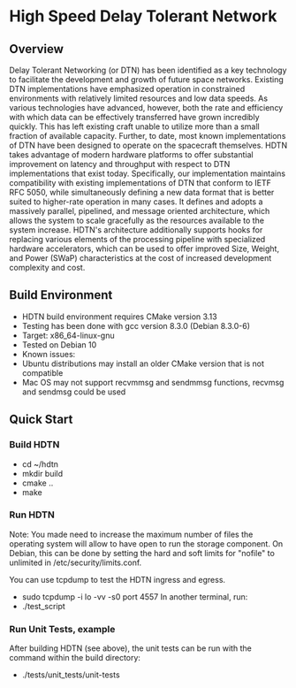 # High Speed Delay Tolerant Network #
## Overview ##
 Delay Tolerant Networking (or DTN) has been identified as a key technology to facilitate the development and growth of future space networks. Existing DTN implementations have emphasized operation in constrained environments with relatively limited resources and low data speeds. As various technologies have advanced, however, both the rate and efficiency with which data can be effectively transferred have grown incredibly quickly. This has left existing craft unable to utilize more than a small fraction of available capacity. Further, to date, most known implementations of DTN have been designed to operate on the spacecraft themselves. HDTN takes advantage of modern hardware platforms to offer substantial improvement on latency and throughput with respect to DTN implementations that exist today. Specifically, our implementation maintains compatibility with existing implementations of DTN that conform to IETF RFC 5050, while simultaneously defining a new data format that is better suited to higher-rate operation in many cases. It defines and adopts a massively parallel, pipelined, and message oriented architecture, which allows the system to scale gracefully as the resources available to the system increase. HDTN's architecture additionally supports hooks for replacing various elements of the processing pipeline with specialized hardware accelerators, which can be used to offer improved Size, Weight, and Power (SWaP) characteristics at the cost of increased development complexity and cost.
## Build Environment ##
* HDTN build environment requires CMake version 3.13
* Testing has been done with gcc version 8.3.0 (Debian 8.3.0-6) 
* Target: x86_64-linux-gnu 
* Tested on Debian 10
* Known issues:
* Ubuntu distributions may install an older CMake version that is not compatible
* Mac OS may not support recvmmsg and sendmmsg functions, recvmsg and sendmsg could be used

## Quick Start ##
### Build HDTN ###
* cd ~/hdtn
* mkdir build
* cmake ..
* make
### Run HDTN ###
Note: You made need to increase the maximum number of files the operating system will allow to have open to run the storage component. On Debian, this can be done by setting the hard and soft limits for "nofile" to unlimited in /etc/security/limits.conf.

You can use tcpdump to test the HDTN ingress and egress.
* sudo tcpdump -i lo -vv -s0 port 4557
In another terminal, run:
* ./test_script

### Run Unit Tests, example ###
After building HDTN (see above), the unit tests can be run with the command within the build directory:
* ./tests/unit_tests/unit-tests 
